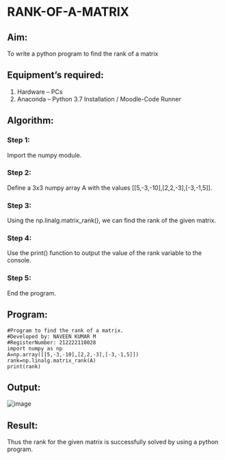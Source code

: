 # RANK-OF-A-MATRIX
## Aim:
To write a python program to find the rank of a matrix
## Equipment’s required:
1. 	Hardware – PCs
2. 	Anaconda – Python 3.7 Installation / Moodle-Code Runner
## Algorithm:
### Step 1: 
Import the numpy module.
### Step 2: 
Define a 3x3 numpy array A with the values [[5,-3,-10],[2,2,-3],[-3,-1,5]].
### Step 3:
Using the np.linalg.matrix_rank(), we can find the rank of the given matrix.
### Step 4: 
Use the print() function to output the value of the rank variable to the console.
### Step 5: 
End the program.
## Program:
```
#Program to find the rank of a matrix.
#Developed by: NAVEEN KUMAR M
#RegisterNumber: 212222110028
import numpy as np
A=np.array([[5,-3,-10],[2,2,-3],[-3,-1,5]])
rank=np.linalg.matrix_rank(A)
print(rank)
```
## Output:
![image](https://github.com/NAVEENMATHIVANAN/RANK-OF-A-MATRIX/assets/119394582/60d39408-52d8-4490-b0dc-a15f87f4957a)

## Result:
Thus the rank for the given matrix is successfully solved by  using a python program.


